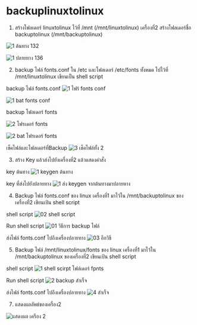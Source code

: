 # backuplinuxtolinux


1. สร้างโฟลเดอร์ linuxtolinux ไว้ที่ /mnt (/mnt/linuxtolinux)
   เครื่องที่2 สร้างโฟลเดอร์ชื่อ backuptolinux (/mnt/backuptolinux)
   
   
![1  ต้นทาง 132](https://user-images.githubusercontent.com/89773987/132617589-fba3bc0d-af28-4364-a199-9dfb9fef17ff.png)

![1  ปลายทาง 136](https://user-images.githubusercontent.com/89773987/132617925-4947063a-f627-43d7-82f4-ecae0b643e04.png)



2. backup ไฟล์ fonts.conf ใน /etc และโฟลเดอร์ /etc/fonts ทั้งหมด ไปไว้ที่ /mnt/linuxtolinux   เขียนเป็น shell script


backup ไฟล์ fonts.conf
![1  ไฟร์ fonts conf](https://user-images.githubusercontent.com/89773987/132618192-97fe784a-f379-4145-be60-97f359c5cc26.png)

![1  bat fonts conf](https://user-images.githubusercontent.com/89773987/132618215-674f7df1-7473-44f3-aeef-0728f769cd2a.png)







backup โฟลเดอร์ fonts

![2  โฟรเดอร์ fonts](https://user-images.githubusercontent.com/89773987/132618227-44c40103-ab14-42cd-afdd-c6742426ef21.png)



![2 bat โฟรเดอร์ fonts](https://user-images.githubusercontent.com/89773987/132618240-5d8a8060-3b6a-4c0c-b3b7-b1d347213cda.png)



เช็คไฟล์และโฟลเดอร์ที่Backup
![3 เช็คไฟล์ทั้ง 2](https://user-images.githubusercontent.com/89773987/132618479-e3921d19-e470-49d2-a8a3-a93550fa45ff.png)





3. สร้าง Key แล้วส่งไปยังเครื่องที่2 แล้วแสดงคำสั่ง




key ต้นทาง
![1  keygen ต้นทาง](https://user-images.githubusercontent.com/89773987/132618706-34f51548-506c-478c-930c-a505d277b4e8.png)






key ที่ส่งไปยังปลายทาง
![1  ส่ง keygen จากต้นทางมาปลายทาง](https://user-images.githubusercontent.com/89773987/132618775-a6600563-dc4d-4e95-918c-f101fff7a220.png)








4. Backup ไฟล์ fonts.conf ของ linux เครื่องที่1 มาไว้ใน /mnt/backuptolinux ของเครื่องที่2 เขียนเป้น shell script


shell script
![02 shell script](https://user-images.githubusercontent.com/89773987/132619138-743ab6a7-74a2-42ef-9e45-0a0efd58e297.png)


Run shell script
![01 วิธีการ backup ไฟล์](https://user-images.githubusercontent.com/89773987/132619118-6e516abd-4041-4c39-880e-a373e635a0a9.png)


ส่งไฟล์ fonts.conf ไปถึงเครื่องปลายทาง
![03 อีกวิธี](https://user-images.githubusercontent.com/89773987/132619150-d9292609-c321-4f63-b703-f0cd405064e1.png)






5. Backup ไฟล์ /mnt/linuxtolinux/fonts ของ linux เครื่องที่1 มาไว้ใน /mnt/backuptolinux ของเครื่องที่2 เขียนเป้น shell script


shell script
![1  shell scirpt โฟล์เดอร์ fpnts](https://user-images.githubusercontent.com/89773987/132619705-f5113510-69d2-4995-acf1-8b29d0915cc2.png)



Run shell script
![2 backup สำเร็จ](https://user-images.githubusercontent.com/89773987/132619758-668e36d7-da50-4fb0-9477-ebbd28055b00.png)




ส่งไฟล์ fonts.conf ไปถึงเครื่องปลายทาง
![4 สำเร็จ](https://user-images.githubusercontent.com/89773987/132619805-b242a8d5-1e8b-43fb-898e-48aed7d872e0.png)




7. แสดงผลลัพธ์ของเครื่อง2



![แสดงผล เครือง 2](https://user-images.githubusercontent.com/89773987/132619974-1bf596f4-b462-45b1-88ef-4cf9412a1ad9.png)









